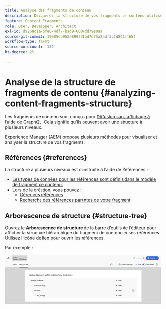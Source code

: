 ```yaml
---
title: Analyse des fragments de contenu
description: Découvrez la structure de vos fragments de contenu utilisés pour la diffusion de contenu. Vous obtenez ainsi des informations pertinentes pour la diffusion sans en-tête et la création de pages.
feature: Content Fragments
role: User, Developer, Architect
exl-id: d9268c1a-bfe6-4df7-bad9-6007dd79e0aa
source-git-commit: 19685cb952a890731bd7d75a2adf3cfd841a465f
workflow-type: tm+mt
source-wordcount: '132'
ht-degree: 2%

---
```


# Analyse de la structure de fragments de contenu {#analyzing-content-fragments-structure}

Les fragments de contenu sont conçus pour [Diffusion sans affichage à l’aide de GraphQL](/help/sites-cloud/administering/content-fragments/content-delivery-with-graphql.md). Cela signifie qu’ils peuvent avoir une structure à plusieurs niveaux.

Experience Manager (AEM) propose plusieurs méthodes pour visualiser et analyser la structure de vos fragments.

## Références {#references}

La structure à plusieurs niveaux est construite à l’aide de Références :

* [Les types de données pour les références sont définis dans le modèle de fragment de contenu.](/help/sites-cloud/administering/content-fragments/content-fragment-models.md#using-references-to-form-nested-content)
* Lors de la création, vous pouvez :
   * [Gérer ces références](/help/sites-cloud/administering/content-fragments/authoring.md##manage-references)
   * [Recherche des références parentes de votre fragment](/help/sites-cloud/administering/content-fragments/managing.md#parent-references-fragment)

## Arborescence de structure {#structure-tree}

Ouvrez le **Arborescence de structure** de la barre d’outils de l’éditeur pour afficher la structure hiérarchique du fragment de contenu et ses références. Utilisez l’icône de lien pour ouvrir les références.

Par exemple :

![Éditeur de fragment de contenu - Arborescence de structure](assets/cf-authoring-structure-tree.png)
